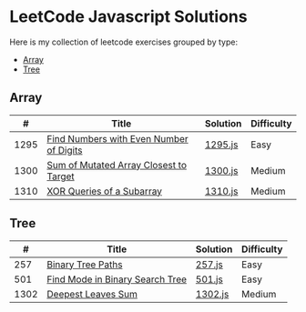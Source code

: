# LeetCode Javascript Solutions

Here is my collection of leetcode exercises grouped by type:


* [Array](https://github.com/soltex1/Leetcode-Javascript#array)
* [Tree](https://github.com/soltex1/Leetcode-Javascript#tree)

## Array
|  #  | Title           |  Solution       | Difficulty    | 
|-----|---------------- | --------------- | ------------- |
1295 | [Find Numbers with Even Number of Digits](https://leetcode.com/problems/find-numbers-with-even-number-of-digits/)         | [1295.js](./easy/1295.js)     |  Easy    
1300 | [Sum of Mutated Array Closest to Target](https://leetcode.com/contest/biweekly-contest-16/problems/sum-of-mutated-array-closest-to-target/)         | [1300.js](./medium/1300.js)     |  Medium    
1310 | [XOR Queries of a Subarray](https://leetcode.com/problems/xor-queries-of-a-subarray/)         | [1310.js](./medium/1300.js)     |  Medium    



## Tree
|  #  | Title           |  Solution       | Difficulty    | 
|-----|---------------- | --------------- | ------------- |
257 | [Binary Tree Paths](https://leetcode.com/problems/binary-tree-paths/)         | [257.js](./easy/257.js)     |  Easy    
501 | [Find Mode in Binary Search Tree](https://leetcode.com/problems/find-mode-in-binary-search-tree/)         | [501.js](./easy/501.js)     |  Easy    
1302 | [Deepest Leaves Sum](https://leetcode.com/problems/deepest-leaves-sum/)         | [1302.js](./medium/1302.js)     |  Medium    



